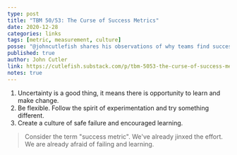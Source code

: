 ```yaml
---
type: post
title: "TBM 50/53: The Curse of Success Metrics"
date: 2020-12-28
categories: links
tags: [metric, measurement, culture]
posse: "@johncutlefish shares his observations of why teams find success metrics challenging and how to help them make more impactful progress."
published: true
author: John Cutler
link: https://cutlefish.substack.com/p/tbm-5053-the-curse-of-success-metrics
notes: true
---
```


1. Uncertainty is a good thing, it means there is opportunity to learn and make change.
2. Be flexible. Follow the spirit of experimentation and try something different.
3. Create a culture of safe failure and encouraged learning.

> Consider the term "success metric". We've already jinxed the effort. We are already afraid of failing and learning.
